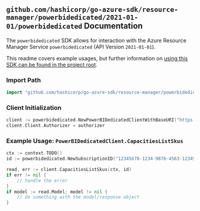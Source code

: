 
## `github.com/hashicorp/go-azure-sdk/resource-manager/powerbidedicated/2021-01-01/powerbidedicated` Documentation

The `powerbidedicated` SDK allows for interaction with the Azure Resource Manager Service `powerbidedicated` (API Version `2021-01-01`).

This readme covers example usages, but further information on [using this SDK can be found in the project root](https://github.com/hashicorp/go-azure-sdk/tree/main/docs).

### Import Path

```go
import "github.com/hashicorp/go-azure-sdk/resource-manager/powerbidedicated/2021-01-01/powerbidedicated"
```


### Client Initialization

```go
client := powerbidedicated.NewPowerBIDedicatedClientWithBaseURI("https://management.azure.com")
client.Client.Authorizer = authorizer
```


### Example Usage: `PowerBIDedicatedClient.CapacitiesListSkus`

```go
ctx := context.TODO()
id := powerbidedicated.NewSubscriptionID("12345678-1234-9876-4563-123456789012")

read, err := client.CapacitiesListSkus(ctx, id)
if err != nil {
	// handle the error
}
if model := read.Model; model != nil {
	// do something with the model/response object
}
```
